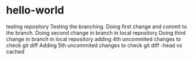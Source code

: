 # hello-world
testing repository
Testing the branching. Doing first change and commit to the branch.
Doing second change in branch in local repository
Doing third change in branch in local repository
adding 4th uncommited changes to check git diff
Adding 5th uncommited changes to check git diff -head vs cached

